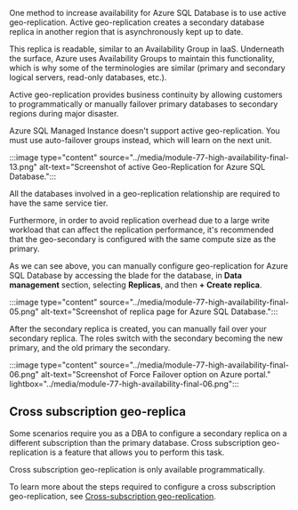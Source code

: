 One method to increase availability for Azure SQL Database is to use active geo-replication. Active geo-replication creates a secondary database replica in another region that is asynchronously kept up to date. 

This replica is readable, similar to an Availability Group in IaaS. Underneath the surface, Azure uses Availability Groups to maintain this functionality, which is why some of the terminologies are similar (primary and secondary logical servers, read-only databases, etc.).

Active geo-replication provides business continuity by allowing customers to programmatically or manually failover primary databases to secondary regions during major disaster.

Azure SQL Managed Instance doesn't support active geo-replication. You must use auto-failover groups instead, which will learn on the next unit.

:::image type="content" source="../media/module-77-high-availability-final-13.png" alt-text="Screenshot of active Geo-Replication for Azure SQL Database.":::

All the databases involved in a geo-replication relationship are required to have the same service tier.

Furthermore, in order to avoid replication overhead due to a large write workload that can affect the replication performance, it's recommended that the geo-secondary is configured with the same compute size as the primary.

As we can see above, you can manually configure geo-replication for Azure SQL Database by accessing the blade for the database, in **Data management** section, selecting **Replicas**, and then **+ Create replica**.

:::image type="content" source="../media/module-77-high-availability-final-05.png" alt-text="Screenshot of replica page for Azure SQL Database.":::

After the secondary replica is created, you can manually fail over your secondary replica. The roles switch with the secondary becoming the new primary, and the old primary the secondary.

:::image type="content" source="../media/module-77-high-availability-final-06.png" alt-text="Screenshot of Force Failover option on Azure portal." lightbox="../media/module-77-high-availability-final-06.png":::

## Cross subscription geo-replica

Some scenarios require you as a DBA to configure a secondary replica on a different subscription than the primary database. Cross subscription geo-replication is a feature that allows you to perform this task.

Cross subscription geo-replication is only available programmatically.

To learn more about the steps required to configure a cross subscription geo-replication, see [Cross-subscription geo-replication](/azure/azure-sql/database/active-geo-replication-overview).
